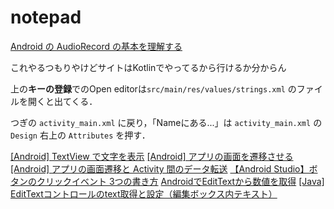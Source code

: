 # notepad

[Android の AudioRecord の基本を理解する](https://qiita.com/ino-shin/items/214dba25f49fa098402f)

これやるつもりやけどサイトはKotlinでやってるから行けるか分からん

上の**キーの登録**でのOpen editorは`src/main/res/values/strings.xml` のファイルを開くと出てくる．

つぎの `activity_main.xml` に戻り，「Nameにある...」は `activity_main.xml` の`Design` 右上の `Attributes` を押す．

[[Android] TextView で文字を表示](https://akira-watson.com/android/textview.html)
[[Android] アプリの画面を遷移させる](https://akira-watson.com/android/activity-1.html)
[[Android] アプリの画面遷移と Activity 間のデータ転送](https://akira-watson.com/android/activity-2.html)
[【Android Studio】ボタンのクリックイベント 3つの書き方](https://codeforfun.jp/android-studio-how-to-set-button-click-event/)
[AndroidでEditTextから数値を取得](https://androidkaihatu.blog.fc2.com/blog-entry-45.html)
[[Java] EditTextコントロールのtext取得と設定（編集ボックス内テキスト）](https://www.ipentec.com/document/android-edittext-get-set-text)
